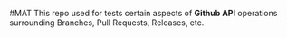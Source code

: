 #MAT
This repo used for tests certain
aspects of **Github API** operations
surrounding Branches, Pull
Requests, Releases, etc.
